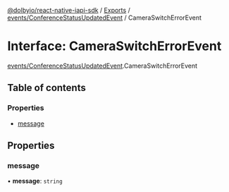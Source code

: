 [@dolbyio/react-native-iapi-sdk](../README.md) / [Exports](../modules.md) / [events/ConferenceStatusUpdatedEvent](../modules/events_ConferenceStatusUpdatedEvent.md) / CameraSwitchErrorEvent

# Interface: CameraSwitchErrorEvent

[events/ConferenceStatusUpdatedEvent](../modules/events_ConferenceStatusUpdatedEvent.md).CameraSwitchErrorEvent

## Table of contents

### Properties

- [message](events_ConferenceStatusUpdatedEvent.CameraSwitchErrorEvent.md#message)

## Properties

### message

• **message**: `string`
